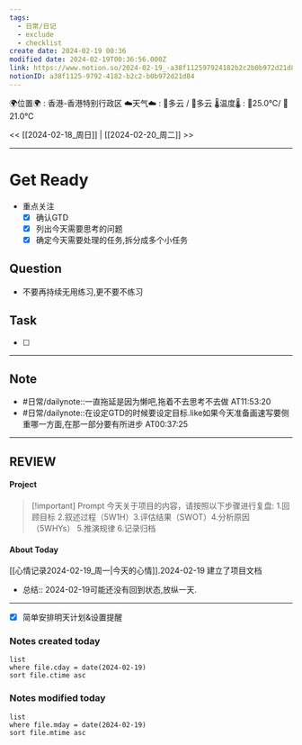 ```yaml
---
tags:
  - 日常/日记
  - exclude
  - checklist
create date: 2024-02-19 00:36
modified date: 2024-02-19T00:36:56.000Z
link: https://www.notion.so/2024-02-19_-a38f112597924182b2c2b0b972d21d84
notionID: a38f1125-9792-4182-b2c2-b0b972d21d84
---
```

 
🌍位置🌍 : 香港-香港特别行政区 
☁️天气☁️ : 🌅多云 / 🌃多云 
🌡️温度🌡️ : 🌅25.0℃/ 🌃21.0℃



<<  [[2024-02-18_周日]] | [[2024-02-20_周二]] >>


---
# Get Ready
- 重点关注
	- [x] 确认GTD
	- [x] 列出今天需要思考的问题
	- [x] 确定今天需要处理的任务,拆分成多个小任务
## Question
- 不要再持续无用练习,更不要不练习

## Task
- [ ] 


---
## Note

- #日常/dailynote::一直拖延是因为懒吧,拖着不去思考不去做 AT11:53:20
- #日常/dailynote::在设定GTD的时候要设定目标.like如果今天准备画速写要侧重哪一方面,在那一部分要有所进步 AT00:37:25



---
## REVIEW
#### Project

> [!important] Prompt
> 今天关于项目的内容，请按照以下步骤进行复盘: 
> 1.回顾目标 2.叙述过程（5W1H）3.评估结果（SWOT）4.分析原因 （5WHYs） 5.推演规律  6.记录归档 


#### About Today
[[心情记录2024-02-19_周一|今天的心情]].2024-02-19
建立了项目文档

- 总结:: 2024-02-19可能还没有回到状态,放纵一天.
---
- [x] 简单安排明天计划&设置提醒




### Notes created today
```dataview
list
where file.cday = date(2024-02-19)
sort file.ctime asc
```
### Notes modified today
```dataview
list
where file.mday = date(2024-02-19)
sort file.mtime asc
```